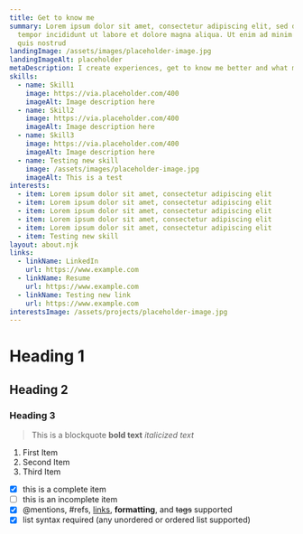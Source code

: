 ```yaml
---
title: Get to know me
summary: Lorem ipsum dolor sit amet, consectetur adipiscing elit, sed do eiusmod
  tempor incididunt ut labore et dolore magna aliqua. Ut enim ad minim veniam,
  quis nostrud
landingImage: /assets/images/placeholder-image.jpg
landingImageAlt: placeholder
metaDescription: I create experiences, get to know me better and what motivates me.
skills:
  - name: Skill1
    image: https://via.placeholder.com/400
    imageAlt: Image description here
  - name: Skill2
    image: https://via.placeholder.com/400
    imageAlt: Image description here
  - name: Skill3
    image: https://via.placeholder.com/400
    imageAlt: Image description here
  - name: Testing new skill
    image: /assets/images/placeholder-image.jpg
    imageAlt: This is a test
interests:
  - item: Lorem ipsum dolor sit amet, consectetur adipiscing elit
  - item: Lorem ipsum dolor sit amet, consectetur adipiscing elit
  - item: Lorem ipsum dolor sit amet, consectetur adipiscing elit
  - item: Lorem ipsum dolor sit amet, consectetur adipiscing elit
  - item: Lorem ipsum dolor sit amet, consectetur adipiscing elit
  - item: Testing new skill
layout: about.njk
links:
  - linkName: LinkedIn
    url: https://www.example.com
  - linkName: Resume
    url: https://www.example.com
  - linkName: Testing new link
    url: https://www.example.com
interestsImage: /assets/projects/placeholder-image.jpg
---
```


# Heading 1
## Heading 2
### Heading 3
> This is a blockquote
**bold text**
*italicized text*
1. First Item
2. Second Item
3. Third Item

- [x] this is a complete item
- [ ] this is an incomplete item
- [x] @mentions, #refs, [links](),
**formatting**, and <del>tags</del>
supported
- [x] list syntax required (any
unordered or ordered list
supported)